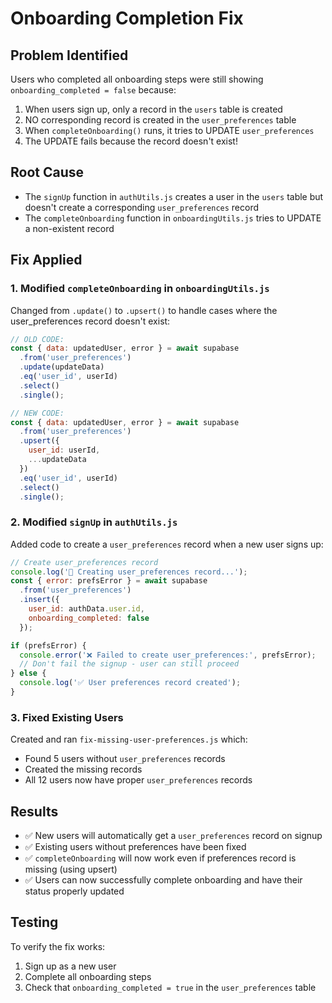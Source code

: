 # Onboarding Completion Fix

## Problem Identified
Users who completed all onboarding steps were still showing `onboarding_completed = false` because:

1. When users sign up, only a record in the `users` table is created
2. NO corresponding record is created in the `user_preferences` table
3. When `completeOnboarding()` runs, it tries to UPDATE `user_preferences`
4. The UPDATE fails because the record doesn't exist!

## Root Cause
- The `signUp` function in `authUtils.js` creates a user in the `users` table but doesn't create a corresponding `user_preferences` record
- The `completeOnboarding` function in `onboardingUtils.js` tries to UPDATE a non-existent record

## Fix Applied

### 1. Modified `completeOnboarding` in `onboardingUtils.js`
Changed from `.update()` to `.upsert()` to handle cases where the user_preferences record doesn't exist:

```javascript
// OLD CODE:
const { data: updatedUser, error } = await supabase
  .from('user_preferences')
  .update(updateData)
  .eq('user_id', userId)
  .select()
  .single();

// NEW CODE:
const { data: updatedUser, error } = await supabase
  .from('user_preferences')
  .upsert({
    user_id: userId,
    ...updateData
  })
  .eq('user_id', userId)
  .select()
  .single();
```

### 2. Modified `signUp` in `authUtils.js`
Added code to create a `user_preferences` record when a new user signs up:

```javascript
// Create user_preferences record
console.log('📝 Creating user_preferences record...');
const { error: prefsError } = await supabase
  .from('user_preferences')
  .insert({
    user_id: authData.user.id,
    onboarding_completed: false
  });

if (prefsError) {
  console.error('❌ Failed to create user_preferences:', prefsError);
  // Don't fail the signup - user can still proceed
} else {
  console.log('✅ User preferences record created');
}
```

### 3. Fixed Existing Users
Created and ran `fix-missing-user-preferences.js` which:
- Found 5 users without `user_preferences` records
- Created the missing records
- All 12 users now have proper `user_preferences` records

## Results
- ✅ New users will automatically get a `user_preferences` record on signup
- ✅ Existing users without preferences have been fixed
- ✅ `completeOnboarding` will now work even if preferences record is missing (using upsert)
- ✅ Users can now successfully complete onboarding and have their status properly updated

## Testing
To verify the fix works:
1. Sign up as a new user
2. Complete all onboarding steps
3. Check that `onboarding_completed = true` in the `user_preferences` table